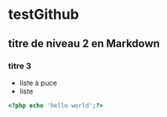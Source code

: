# testGithub

## titre de niveau 2 en Markdown

### titre 3

* liste à puce
* liste

~~~~php
<?php echo 'hello world';?>
~~~~
